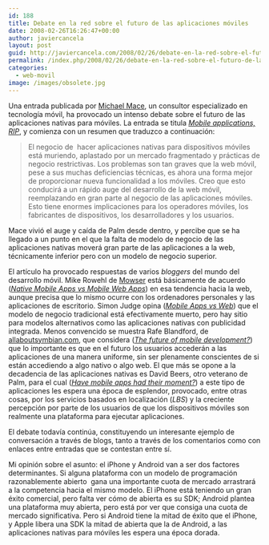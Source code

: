 ```yaml
---
id: 188
title: Debate en la red sobre el futuro de las aplicaciones móviles
date: 2008-02-26T16:26:47+00:00
author: javiercancela
layout: post
guid: http://javiercancela.com/2008/02/26/debate-en-la-red-sobre-el-futuro-de-las-aplicaciones-moviles/
permalink: /index.php/2008/02/26/debate-en-la-red-sobre-el-futuro-de-las-aplicaciones-moviles/
categories:
  - web-movil
image: /images/obsolete.jpg
---
```

Una entrada publicada por [Michael Mace](http://www.mikemace.com/ "Michael Mace"), un consultor especializado en tecnología móvil, ha provocado un intenso debate sobre el futuro de las aplicaciones nativas para móviles. La entrada se titula _[Mobile applications, RIP](http://mobileopportunity.blogspot.com/2008/02/mobile-applications-rip.html "Mobile applications, RIP")_, y comienza con un resumen que traduzco a continuación:

> El negocio de  hacer aplicaciones nativas para dispositivos móviles está muriendo, aplastado por un mercado fragmentado y prácticas de negocio restrictivas. Los problemas son tan graves que la web móvil, pese a sus muchas deficiencias técnicas, es ahora una forma mejor de proporcionar nueva funcionalidad a los móviles. Creo que esto conducirá a un rápido auge del desarrollo de la web móvil, reemplazando en gran parte al negocio de las aplicaciones móviles. Esto tiene enormes implicaciones para los operadores móviles, los fabricantes de dispositivos, los desarrolladores y los usuarios.

Mace vivió el auge y caída de Palm desde dentro, y percibe que se ha llegado a un punto en el que la falta de modelo de negocio de las aplicaciones nativas moverá gran parte de las aplicaciones a la web, técnicamente inferior pero con un modelo de negocio superior.

El artículo ha provocado respuestas de varios _bloggers_ del mundo del desarrollo móvil. Mike Rowehl de [Mowser](http://mowser.com "Mowser") está básicamente de acuerdo ([_Native Mobile Apps vs Mobile Web Apps_](http://www.thisismobility.com/blog/2008/02/25/native-mobile-apps-vs-mobile-web-apps/ "Native Mobile Apps vs Mobile Web Apps")) en esa tendencia hacia la web, aunque precisa que lo mismo ocurre con los ordenadores personales y las aplicaciones de escritorio. Simon Judge opina (_[Mobile Apps vs Web](http://mobilephonedevelopment.com/archives/556 "Mobile Apps vs Web")_) que el modelo de negocio tradicional está efectivamente muerto, pero hay sitio para modelos alternativos como las aplicaciones nativas con publicidad integrada. Menos convencido se muestra Rafe Blandford, de [allaboutsymbian.com](http://www.allaboutsymbian.com "allaboutsymbian.com"), que considera ([_The future of mobile development?_](http://www.allaboutsymbian.com/news/item/6841_The_future_of_mobile_developme.php "The future of mobile development?")) que lo importante es que en el futuro los usuarios accederán a las aplicaciones de una manera uniforme, sin ser plenamente conscientes de si están accediendo a algo nativo o algo web. El que más se opone a la decadencia de las aplicaciones nativas es David Beers, otro veterano de Palm, para el cual ([_Have mobile apps had their moment?_](http://www.pikesoft.com/blog/index.php?itemid=198 "Have mobile apps had their moment?")) a este tipo de aplicaciones les espera una época de esplendor, provocado, entre otras cosas, por los servicios basados en localización (_LBS_) y la creciente percepción por parte de los usuarios de que los dispositivos móviles son realmente una plataforma para ejecutar aplicaciones.

El debate todavía continúa, constituyendo un interesante ejemplo de conversación a través de blogs, tanto a través de los comentarios como con enlaces entre entradas que se contestan entre sí.

Mi opinión sobre el asunto: el iPhone y Android van a ser dos factores determinantes. Si alguna plataforma con un modelo de programación razonablemente abierto  gana una importante cuota de mercado arrastrará a la competencia hacia el mismo modelo. El iPhone está teniendo un gran éxito comercial, pero falta ver cómo de abierta es su SDK; Android plantea una plataforma muy abierta, pero está por ver que consiga una cuota de mercado significativa. Pero si Android tiene la mitad de éxito que el iPhone, y Apple libera una SDK la mitad de abierta que la de Android, a las aplicaciones nativas para móviles les espera una época dorada.